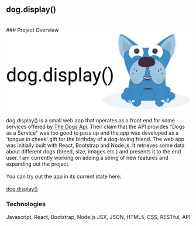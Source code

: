 ## dog.display()
<br />
### Project Overview
<br />
<a href="https://stephenroddy.github.io/dog-display/" target="_blank"><img src="images/logo.png?raw=true"/><br/></a>

<br />
dog.display() is a small web app that operates as a front end for some services offered by <a href="https://thedogapi.com" target="_blank">The Dogs Api</a>. Their claim that the API provides "Dogs as a Service" was too good to pass up and the app was developed as a 'tongue in cheek' gift for the birthday of a dog-loving friend. The web app was initially built with React, Bootstrap and Node.js. It retrieves some data about different dogs (breed, size, images etc.) and presents it to the end user.  I am currently working on adding a string of new features and expanding out the project.
<br />

<br />
You can try out the app in its current state here:
<br /> <br />
<a href="https://stephenroddy.github.io/dog-display/" target="_blank">dog.display()</a>

### Technologies
Javascript, React, Bootstrap, Node.js JSX, JSON, HTML5, CSS, RESTful, API
